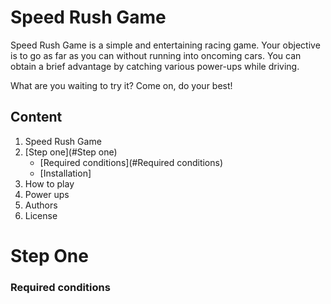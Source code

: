 # Speed Rush Game 

Speed Rush Game is a simple and entertaining racing game. Your objective is to go as far as you can without running into oncoming cars. You can obtain a brief advantage by catching various power-ups while driving.

What are you waiting to try it? Come on, do your best!

## Content
1. Speed Rush Game
2. [Step one](#Step one)
   - [Required conditions](#Required conditions)
   - [Installation]
3. How to play
4. Power ups
5. Authors
6. License

# Step One
### Required conditions




